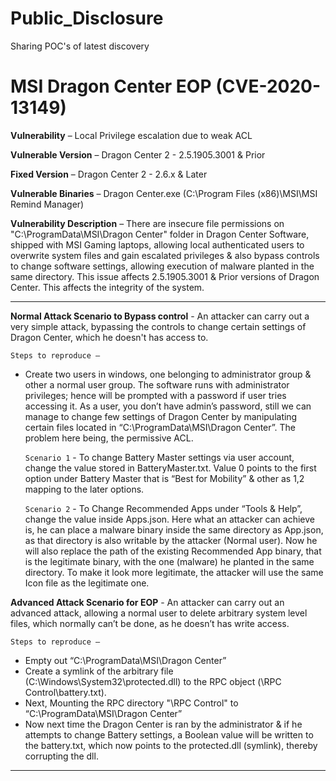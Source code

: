 # Public_Disclosure
Sharing POC's of latest discovery


# MSI Dragon Center EOP (CVE-2020-13149)


**Vulnerability** – Local Privilege escalation due to weak ACL

**Vulnerable Version** – Dragon Center 2 - 2.5.1905.3001  & Prior

**Fixed Version** – Dragon Center 2 - 2.6.x & Later 

**Vulnerable Binaries** – Dragon Center.exe (C:\Program Files (x86)\MSI\MSI Remind Manager)

**Vulnerability Description** – There are insecure file permissions on "C:\ProgramData\MSI\Dragon Center" folder in Dragon Center Software, shipped with MSI Gaming laptops, allowing local authenticated users to overwrite system files and gain escalated privileges & also bypass controls to change software settings, allowing execution of malware planted in the same directory. This issue affects 2.5.1905.3001 & Prior versions of Dragon Center. This affects the integrity of the system.

---
**Normal Attack Scenario to Bypass control** - An attacker can carry out a very simple attack, bypassing the controls to change certain settings of Dragon Center, which he doesn't has access to. 

    Steps to reproduce –
- Create two users in windows, one belonging to administrator group & other a normal user group. The software runs with administrator privileges; hence will be prompted with a password if user tries accessing it. As a user, you don’t have admin’s password, still we can manage to change few settings of Dragon Center by manipulating certain files located in “C:\ProgramData\MSI\Dragon Center”. The problem here being, the permissive ACL.

  `Scenario 1` - To change Battery Master settings via user account, change the value stored in BatteryMaster.txt. Value 0 points to the first option under Battery Master that is “Best for Mobility” & other as 1,2 mapping to the later options.

  `Scenario 2` - To Change Recommended Apps under “Tools & Help”, change the value inside Apps.json. Here what an attacker can achieve is, he can place a malware binary inside the same directory as App.json, as that directory is also writable by the attacker (Normal user). Now he will also replace the path of the existing Recommended App binary, that is the legitimate binary, with the one (malware) he planted in the same directory. To make it look more legitimate, the attacker will use the same Icon file as the legitimate one.
  

**Advanced Attack Scenario for EOP** - An attacker can carry out an advanced attack, allowing a normal user to delete arbitrary system level files, which normally can’t be done, as he doesn’t has write access.

    Steps to reproduce –
- Empty out “C:\ProgramData\MSI\Dragon Center”
- Create a symlink of the arbitrary file (C:\Windows\System32\protected.dll) to the RPC object (\\RPC Control\\battery.txt).
- Next, Mounting the RPC directory "\\RPC Control" to “C:\ProgramData\MSI\Dragon Center”
- Now next time the Dragon Center is ran by the administrator & if he attempts to change Battery settings, a Boolean value will be written to the battery.txt, which now points to the protected.dll (symlink), thereby corrupting the dll.

---
